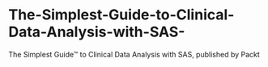 


# The-Simplest-Guide-to-Clinical-Data-Analysis-with-SAS-
The Simplest Guide™ to Clinical Data Analysis with SAS, published by Packt
